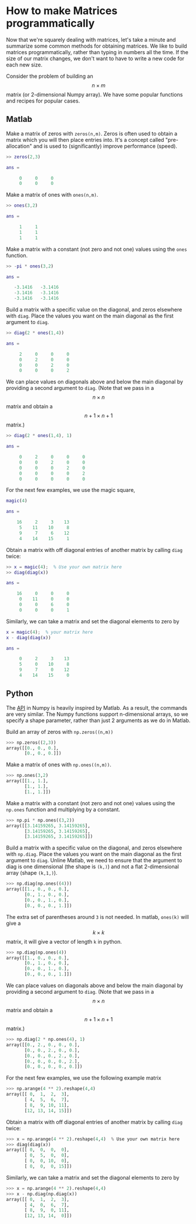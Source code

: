 # How to make Matrices programmatically

Now that we're squarely dealing with matrices, let's take a minute and summarize some common methods for obtaining matrices.
We like to build matrices programmatically, rather than typing in numbers all the time. If the size of our matrix changes, we don't want to have to write a new code for each new size.

Consider the problem of building an $$ n \times m$$ matrix (or 2-dimensional Numpy array).
We have some popular functions and recipes for popular cases.

## Matlab

Make a matrix of zeros with `zeros(n,m)`. Zeros is often used to obtain a matrix which you will then place entries into. It's a concept called "pre-allocation" and is used to (significantly) improve performance (speed).

```matlab
>> zeros(2,3)

ans =

     0     0     0
     0     0     0

```

Make a matrix of ones with `ones(n,m)`.

```matlab
>> ones(3,2)

ans =

     1     1
     1     1
     1     1
```

Make a matrix with a constant (not zero and not one) values using the `ones` function.

```matlab
>> -pi * ones(3,2)

ans =

   -3.1416   -3.1416
   -3.1416   -3.1416
   -3.1416   -3.1416
```

Build a matrix with a specific value on the diagonal, and zeros elsewhere with `diag`. Place the values you want on the main diagonal as the first argument to `diag`.

```matlab
>> diag(2 * ones(1,4))

ans =

     2     0     0     0
     0     2     0     0
     0     0     2     0
     0     0     0     2
```

We can place values on diagonals above and below the main diagonal by providing a second argument to `diag`. (Note that we pass in a $$n \times n$$ matrix and obtain a $$n+1 \times n +1$$ matrix.)

```matlab
>> diag(2 * ones(1,4), 1)

ans =

     0     2     0     0     0
     0     0     2     0     0
     0     0     0     2     0
     0     0     0     0     2
     0     0     0     0     0
```

For the next few examples, we use the magic square,

```matlab
magic(4)

ans =

    16     2     3    13
     5    11    10     8
     9     7     6    12
     4    14    15     1
```

Obtain a matrix with off diagonal entries of another matrix by calling `diag` twice:

```matlab
>> x = magic(4);  % Use your own matrix here
>> diag(diag(x))

ans =

    16     0     0     0
     0    11     0     0
     0     0     6     0
     0     0     0     1
```

Similarly, we can take a matrix and set the diagonal elements to zero by

```matlab
x = magic(4);  % your matrix here
x - diag(diag(x))

ans =

     0     2     3    13
     5     0    10     8
     9     7     0    12
     4    14    15     0
```

## Python

The [API](https://en.wikipedia.org/wiki/API) in Numpy is heavily inspired by Matlab. As a result, the commands are very similar. The Numpy functions support n-dimensional arrays, so we specify a shape parameter, rather than just 2 arguments as we do in Matlab.

Build an array of zeros with `np.zeros((n,m))`

```python
>>> np.zeros((2,3))
array([[0., 0., 0.],
       [0., 0., 0.]])

```

Make a matrix of ones with `np.ones((n,m))`.

```python
>>> np.ones(3,2)
array([[1., 1.],
       [1., 1.],
       [1., 1.]])
```

Make a matrix with a constant (not zero and not one) values using the `np.ones` function and multiplying by a constant.

```python
>>> np.pi * np.ones((3,2))
array([[3.14159265, 3.14159265],
       [3.14159265, 3.14159265],
       [3.14159265, 3.14159265]])
```

Build a matrix with a specific value on the diagonal, and zeros elsewhere with `np.diag`. Place the values you want on the main diagonal as the first argument to `diag`. Unline Matlab, we need to ensure that the argument to diag is one dimensional (the shape is `(k,)`) and not a flat 2-dimensional array (shape `(k,1,)`).

```python
>>> np.diag(np.ones((4)))
array([[1., 0., 0., 0.],
       [0., 1., 0., 0.],
       [0., 0., 1., 0.],
       [0., 0., 0., 1.]])
```

The extra set of parentheses around `3` is not needed. In matlab, `ones(k)` will give a $$k \times k$$ matrix, it will give a vector of length `k` in python.

```python
>>> np.diag(np.ones(4))
array([[1., 0., 0., 0.],
       [0., 1., 0., 0.],
       [0., 0., 1., 0.],
       [0., 0., 0., 1.]])
```

We can place values on diagonals above and below the main diagonal by providing a second argument to `diag`. (Note that we pass in a $$n \times n$$ matrix and obtain a $$n+1 \times n +1$$ matrix.)

```python
>>> np.diag(2 * np.ones(4), 1)
array([[0., 2., 0., 0., 0.],
       [0., 0., 2., 0., 0.],
       [0., 0., 0., 2., 0.],
       [0., 0., 0., 0., 2.],
       [0., 0., 0., 0., 0.]])
```

For the next few examples, we use the following example matrix

```python
>>> np.arange(4 ** 2).reshape(4,4)
array([[ 0,  1,  2,  3],
       [ 4,  5,  6,  7],
       [ 8,  9, 10, 11],
       [12, 13, 14, 15]])
```

Obtain a matrix with off diagonal entries of another matrix by calling `diag` twice:

```python
>>> x = np.arange(4 ** 2).reshape(4,4)  % Use your own matrix here
>>> diag(diag(x))
array([[ 0,  0,  0,  0],
       [ 0,  5,  0,  0],
       [ 0,  0, 10,  0],
       [ 0,  0,  0, 15]])
```

Similarly, we can take a matrix and set the diagonal elements to zero by

```python
>>> x = np.arange(4 ** 2).reshape(4,4)
>>> x - np.diag(np.diag(x))
array([[ 0,  1,  2,  3],
       [ 4,  0,  6,  7],
       [ 8,  9,  0, 11],
       [12, 13, 14,  0]])
```
